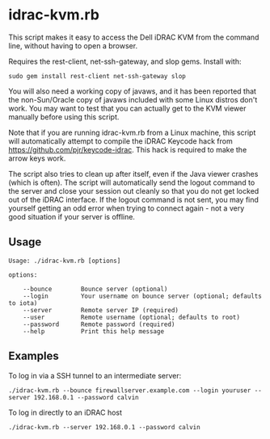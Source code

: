 idrac-kvm.rb
============

This script makes it easy to access the Dell iDRAC KVM from the command line, without having to open a browser.

Requires the rest-client, net-ssh-gateway, and slop gems. Install with:

```
sudo gem install rest-client net-ssh-gateway slop
```

You will also need a working copy of javaws, and it has been reported that the non-Sun/Oracle copy of javaws
included with some Linux distros don't work. You may want to test that you can actually get to the KVM viewer
manually before using this script.

Note that if you are running idrac-kvm.rb from a Linux machine, this script will automatically attempt to compile
the iDRAC Keycode hack from https://github.com/pjr/keycode-idrac. This hack is required to make the arrow keys work.

The script also tries to clean up after itself, even if the Java viewer crashes (which is often). The script will
automatically send the logout command to the server and close your session out cleanly so that you do not get locked
out of the iDRAC interface. If the logout command is not sent, you may find yourself getting an odd error when trying
to connect again - not a very good situation if your server is offline.

Usage
-----

```
Usage: ./idrac-kvm.rb [options]

options:

    --bounce        Bounce server (optional)
    --login         Your username on bounce server (optional; defaults to iota)
    --server        Remote server IP (required)
    --user          Remote username (optional; defaults to root)
    --password      Remote password (required)
    --help          Print this help message
```

Examples
--------

To log in via a SSH tunnel to an intermediate server:

```
./idrac-kvm.rb --bounce firewallserver.example.com --login youruser --server 192.168.0.1 --password calvin
```

To log in directly to an iDRAC host

```
./idrac-kvm.rb --server 192.168.0.1 --password calvin
```
